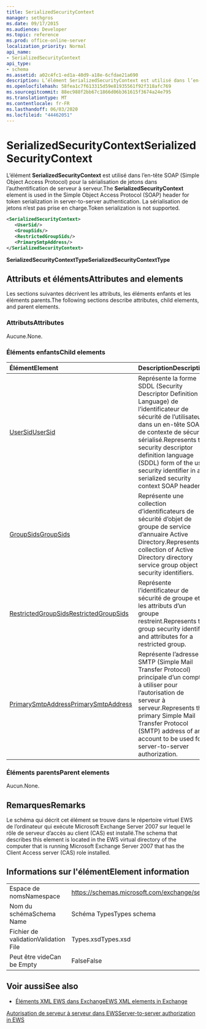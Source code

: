 ```yaml
---
title: SerializedSecurityContext
manager: sethgros
ms.date: 09/17/2015
ms.audience: Developer
ms.topic: reference
ms.prod: office-online-server
localization_priority: Normal
api_name:
- SerializedSecurityContext
api_type:
- schema
ms.assetid: a02c4fc1-ed1a-40d9-a18e-6cfdae21a690
description: L’élément SerializedSecurityContext est utilisé dans l’en-tête SOAP (Simple Object Access Protocol) pour la sérialisation de jetons dans l’authentification de serveur à serveur. La sérialisation de jetons n’est pas prise en charge.
ms.openlocfilehash: 58fea1c7f613315d59e81935561f92f318afc769
ms.sourcegitcommit: 88ec988f2bb67c1866d06b361615f3674a24e795
ms.translationtype: MT
ms.contentlocale: fr-FR
ms.lasthandoff: 06/03/2020
ms.locfileid: "44462051"
---
```

# <a name="serializedsecuritycontext"></a><span data-ttu-id="fcd10-104">SerializedSecurityContext</span><span class="sxs-lookup"><span data-stu-id="fcd10-104">SerializedSecurityContext</span></span>

<span data-ttu-id="fcd10-105">L’élément **SerializedSecurityContext** est utilisé dans l’en-tête SOAP (Simple Object Access Protocol) pour la sérialisation de jetons dans l’authentification de serveur à serveur.</span><span class="sxs-lookup"><span data-stu-id="fcd10-105">The **SerializedSecurityContext** element is used in the Simple Object Access Protocol (SOAP) header for token serialization in server-to-server authentication.</span></span> <span data-ttu-id="fcd10-106">La sérialisation de jetons n’est pas prise en charge.</span><span class="sxs-lookup"><span data-stu-id="fcd10-106">Token serialization is not supported.</span></span> 
  
```xml
<SerializedSecurityContext>
   <UserSid/>
   <GroupSids/>
   <RestrictedGroupSids/>
   <PrimarySmtpAddress/>
</SerializedSecurityContext>
```

 <span data-ttu-id="fcd10-107">**SerializedSecurityContextType**</span><span class="sxs-lookup"><span data-stu-id="fcd10-107">**SerializedSecurityContextType**</span></span>
## <a name="attributes-and-elements"></a><span data-ttu-id="fcd10-108">Attributs et éléments</span><span class="sxs-lookup"><span data-stu-id="fcd10-108">Attributes and elements</span></span>

<span data-ttu-id="fcd10-109">Les sections suivantes décrivent les attributs, les éléments enfants et les éléments parents.</span><span class="sxs-lookup"><span data-stu-id="fcd10-109">The following sections describe attributes, child elements, and parent elements.</span></span>
  
### <a name="attributes"></a><span data-ttu-id="fcd10-110">Attributs</span><span class="sxs-lookup"><span data-stu-id="fcd10-110">Attributes</span></span>

<span data-ttu-id="fcd10-111">Aucune.</span><span class="sxs-lookup"><span data-stu-id="fcd10-111">None.</span></span>
  
### <a name="child-elements"></a><span data-ttu-id="fcd10-112">Éléments enfants</span><span class="sxs-lookup"><span data-stu-id="fcd10-112">Child elements</span></span>

|<span data-ttu-id="fcd10-113">**Élément**</span><span class="sxs-lookup"><span data-stu-id="fcd10-113">**Element**</span></span>|<span data-ttu-id="fcd10-114">**Description**</span><span class="sxs-lookup"><span data-stu-id="fcd10-114">**Description**</span></span>|
|:-----|:-----|
|[<span data-ttu-id="fcd10-115">UserSid</span><span class="sxs-lookup"><span data-stu-id="fcd10-115">UserSid</span></span>](usersid.md) <br/> |<span data-ttu-id="fcd10-116">Représente la forme SDDL (Security Descriptor Definition Language) de l’identificateur de sécurité de l’utilisateur dans un en-tête SOAP de contexte de sécurité sérialisé.</span><span class="sxs-lookup"><span data-stu-id="fcd10-116">Represents the security descriptor definition language (SDDL) form of the user security identifier in a serialized security context SOAP header.</span></span>  <br/> |
|[<span data-ttu-id="fcd10-117">GroupSids</span><span class="sxs-lookup"><span data-stu-id="fcd10-117">GroupSids</span></span>](groupsids.md) <br/> |<span data-ttu-id="fcd10-118">Représente une collection d’identificateurs de sécurité d’objet de groupe de service d’annuaire Active Directory.</span><span class="sxs-lookup"><span data-stu-id="fcd10-118">Represents a collection of Active Directory directory service group object security identifiers.</span></span>  <br/> |
|[<span data-ttu-id="fcd10-119">RestrictedGroupSids</span><span class="sxs-lookup"><span data-stu-id="fcd10-119">RestrictedGroupSids</span></span>](restrictedgroupsids.md) <br/> |<span data-ttu-id="fcd10-120">Représente l’identificateur de sécurité de groupe et les attributs d’un groupe restreint.</span><span class="sxs-lookup"><span data-stu-id="fcd10-120">Represents the group security identifier and attributes for a restricted group.</span></span>  <br/> |
|[<span data-ttu-id="fcd10-121">PrimarySmtpAddress</span><span class="sxs-lookup"><span data-stu-id="fcd10-121">PrimarySmtpAddress</span></span>](primarysmtpaddress.md) <br/> |<span data-ttu-id="fcd10-122">Représente l’adresse SMTP (Simple Mail Transfer Protocol) principale d’un compte à utiliser pour l’autorisation de serveur à serveur.</span><span class="sxs-lookup"><span data-stu-id="fcd10-122">Represents the primary Simple Mail Transfer Protocol (SMTP) address of an account to be used for server-to-server authorization.</span></span>  <br/> |
   
### <a name="parent-elements"></a><span data-ttu-id="fcd10-123">Éléments parents</span><span class="sxs-lookup"><span data-stu-id="fcd10-123">Parent elements</span></span>

<span data-ttu-id="fcd10-124">Aucun.</span><span class="sxs-lookup"><span data-stu-id="fcd10-124">None.</span></span>
  
## <a name="remarks"></a><span data-ttu-id="fcd10-125">Remarques</span><span class="sxs-lookup"><span data-stu-id="fcd10-125">Remarks</span></span>

<span data-ttu-id="fcd10-126">Le schéma qui décrit cet élément se trouve dans le répertoire virtuel EWS de l’ordinateur qui exécute Microsoft Exchange Server 2007 sur lequel le rôle de serveur d’accès au client (CAS) est installé.</span><span class="sxs-lookup"><span data-stu-id="fcd10-126">The schema that describes this element is located in the EWS virtual directory of the computer that is running Microsoft Exchange Server 2007 that has the Client Access server (CAS) role installed.</span></span>
  
## <a name="element-information"></a><span data-ttu-id="fcd10-127">Informations sur l'élément</span><span class="sxs-lookup"><span data-stu-id="fcd10-127">Element information</span></span>

|||
|:-----|:-----|
|<span data-ttu-id="fcd10-128">Espace de noms</span><span class="sxs-lookup"><span data-stu-id="fcd10-128">Namespace</span></span>  <br/> |https://schemas.microsoft.com/exchange/services/2006/types  <br/> |
|<span data-ttu-id="fcd10-129">Nom du schéma</span><span class="sxs-lookup"><span data-stu-id="fcd10-129">Schema Name</span></span>  <br/> |<span data-ttu-id="fcd10-130">Schéma Types</span><span class="sxs-lookup"><span data-stu-id="fcd10-130">Types schema</span></span>  <br/> |
|<span data-ttu-id="fcd10-131">Fichier de validation</span><span class="sxs-lookup"><span data-stu-id="fcd10-131">Validation File</span></span>  <br/> |<span data-ttu-id="fcd10-132">Types.xsd</span><span class="sxs-lookup"><span data-stu-id="fcd10-132">Types.xsd</span></span>  <br/> |
|<span data-ttu-id="fcd10-133">Peut être vide</span><span class="sxs-lookup"><span data-stu-id="fcd10-133">Can be Empty</span></span>  <br/> |<span data-ttu-id="fcd10-134">False</span><span class="sxs-lookup"><span data-stu-id="fcd10-134">False</span></span>  <br/> |
   
## <a name="see-also"></a><span data-ttu-id="fcd10-135">Voir aussi</span><span class="sxs-lookup"><span data-stu-id="fcd10-135">See also</span></span>



- [<span data-ttu-id="fcd10-136">Éléments XML EWS dans Exchange</span><span class="sxs-lookup"><span data-stu-id="fcd10-136">EWS XML elements in Exchange</span></span>](ews-xml-elements-in-exchange.md)


[<span data-ttu-id="fcd10-137">Autorisation de serveur à serveur dans EWS</span><span class="sxs-lookup"><span data-stu-id="fcd10-137">Server-to-server authorization in EWS</span></span>](https://msdn.microsoft.com/library/f1610a20-672d-448b-8c00-5b0fbcaf31cb%28Office.15%29.aspx)

